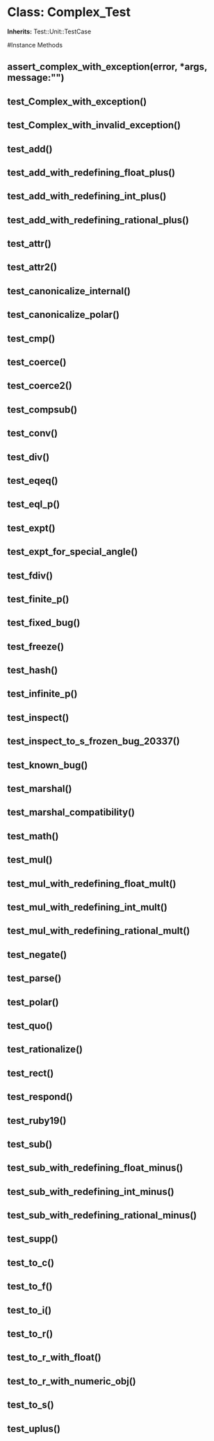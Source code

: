 # Class: Complex_Test
**Inherits:** Test::Unit::TestCase
    




#Instance Methods
## assert_complex_with_exception(error, *args, message:"") [](#method-i-assert_complex_with_exception)

## test_Complex_with_exception() [](#method-i-test_Complex_with_exception)

## test_Complex_with_invalid_exception() [](#method-i-test_Complex_with_invalid_exception)

## test_add() [](#method-i-test_add)

## test_add_with_redefining_float_plus() [](#method-i-test_add_with_redefining_float_plus)

## test_add_with_redefining_int_plus() [](#method-i-test_add_with_redefining_int_plus)

## test_add_with_redefining_rational_plus() [](#method-i-test_add_with_redefining_rational_plus)

## test_attr() [](#method-i-test_attr)

## test_attr2() [](#method-i-test_attr2)

## test_canonicalize_internal() [](#method-i-test_canonicalize_internal)

## test_canonicalize_polar() [](#method-i-test_canonicalize_polar)

## test_cmp() [](#method-i-test_cmp)

## test_coerce() [](#method-i-test_coerce)

## test_coerce2() [](#method-i-test_coerce2)

## test_compsub() [](#method-i-test_compsub)

## test_conv() [](#method-i-test_conv)

## test_div() [](#method-i-test_div)

## test_eqeq() [](#method-i-test_eqeq)

## test_eql_p() [](#method-i-test_eql_p)

## test_expt() [](#method-i-test_expt)

## test_expt_for_special_angle() [](#method-i-test_expt_for_special_angle)

## test_fdiv() [](#method-i-test_fdiv)

## test_finite_p() [](#method-i-test_finite_p)

## test_fixed_bug() [](#method-i-test_fixed_bug)

## test_freeze() [](#method-i-test_freeze)

## test_hash() [](#method-i-test_hash)

## test_infinite_p() [](#method-i-test_infinite_p)

## test_inspect() [](#method-i-test_inspect)

## test_inspect_to_s_frozen_bug_20337() [](#method-i-test_inspect_to_s_frozen_bug_20337)

## test_known_bug() [](#method-i-test_known_bug)

## test_marshal() [](#method-i-test_marshal)

## test_marshal_compatibility() [](#method-i-test_marshal_compatibility)

## test_math() [](#method-i-test_math)

## test_mul() [](#method-i-test_mul)

## test_mul_with_redefining_float_mult() [](#method-i-test_mul_with_redefining_float_mult)

## test_mul_with_redefining_int_mult() [](#method-i-test_mul_with_redefining_int_mult)

## test_mul_with_redefining_rational_mult() [](#method-i-test_mul_with_redefining_rational_mult)

## test_negate() [](#method-i-test_negate)

## test_parse() [](#method-i-test_parse)

## test_polar() [](#method-i-test_polar)

## test_quo() [](#method-i-test_quo)

## test_rationalize() [](#method-i-test_rationalize)

## test_rect() [](#method-i-test_rect)

## test_respond() [](#method-i-test_respond)

## test_ruby19() [](#method-i-test_ruby19)

## test_sub() [](#method-i-test_sub)

## test_sub_with_redefining_float_minus() [](#method-i-test_sub_with_redefining_float_minus)

## test_sub_with_redefining_int_minus() [](#method-i-test_sub_with_redefining_int_minus)

## test_sub_with_redefining_rational_minus() [](#method-i-test_sub_with_redefining_rational_minus)

## test_supp() [](#method-i-test_supp)

## test_to_c() [](#method-i-test_to_c)

## test_to_f() [](#method-i-test_to_f)

## test_to_i() [](#method-i-test_to_i)

## test_to_r() [](#method-i-test_to_r)

## test_to_r_with_float() [](#method-i-test_to_r_with_float)

## test_to_r_with_numeric_obj() [](#method-i-test_to_r_with_numeric_obj)

## test_to_s() [](#method-i-test_to_s)

## test_uplus() [](#method-i-test_uplus)

